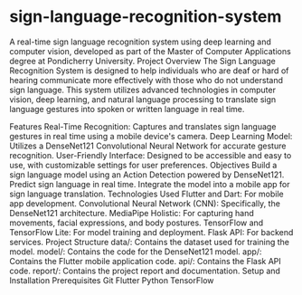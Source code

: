 # sign-language-recognition-system
A real-time sign language recognition system using deep learning and computer vision, developed as part of the Master of Computer Applications degree at Pondicherry University.
Project Overview
The Sign Language Recognition System is designed to help individuals who are deaf or hard of hearing communicate more effectively with those who do not understand sign language. This system utilizes advanced technologies in computer vision, deep learning, and natural language processing to translate sign language gestures into spoken or written language in real time.

Features
Real-Time Recognition: Captures and translates sign language gestures in real time using a mobile device's camera.
Deep Learning Model: Utilizes a DenseNet121 Convolutional Neural Network for accurate gesture recognition.
User-Friendly Interface: Designed to be accessible and easy to use, with customizable settings for user preferences.
Objectives
Build a sign language model using an Action Detection powered by DenseNet121.
Predict sign language in real time.
Integrate the model into a mobile app for sign language translation.
Technologies Used
Flutter and Dart: For mobile app development.
Convolutional Neural Network (CNN): Specifically, the DenseNet121 architecture.
MediaPipe Holistic: For capturing hand movements, facial expressions, and body postures.
TensorFlow and TensorFlow Lite: For model training and deployment.
Flask API: For backend services.
Project Structure
data/: Contains the dataset used for training the model.
model/: Contains the code for the DenseNet121 model.
app/: Contains the Flutter mobile application code.
api/: Contains the Flask API code.
report/: Contains the project report and documentation.
Setup and Installation
Prerequisites
Git
Flutter
Python
TensorFlow

